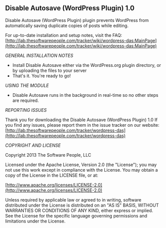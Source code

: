 Disable Autosave (WordPress Plugin) 1.0
-------
Disable Autosave (WordPress Plugin) plugin prevents WordPress from automatically saving duplicate copies of posts while editing.

For up-to-date installation and setup notes, visit the FAQ:
[http://lab.thesoftwarepeople.com/tracker/wiki/wordpress-das:MainPage](http://lab.thesoftwarepeople.com/tracker/wiki/wordpress-das:MainPage)


*GENERAL INSTALLATION NOTES*

- Install Disable Autosave either via the WordPress.org plugin directory, or by uploading the files to your server
- That's it. You're ready to go!

*USING THE MODULE*

- Disable Autosave runs in the background in real-time so no other steps are required.

*REPORTING ISSUES*

Thank you for downloading the Disable Autosave (WordPress Plugin) 1.0
If you find any issues, please report them in the issue tracker on our website:
[http://lab.thesoftwarepeople.com/tracker/wordpress-das](http://lab.thesoftwarepeople.com/tracker/wordpress-das)

*COPYRIGHT AND LICENSE*

Copyright 2013 The Software People, LLC

Licensed under the Apache License, Version 2.0 (the "License");
you may not use this work except in compliance with the License.
You may obtain a copy of the License in the LICENSE file, or at:

  [http://www.apache.org/licenses/LICENSE-2.0](http://www.apache.org/licenses/LICENSE-2.0)

Unless required by applicable law or agreed to in writing, software
distributed under the License is distributed on an "AS IS" BASIS,
WITHOUT WARRANTIES OR CONDITIONS OF ANY KIND, either express or implied.
See the License for the specific language governing permissions and
limitations under the License.
